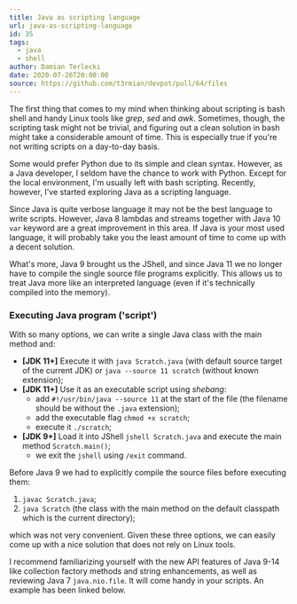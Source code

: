 ```yaml
---
title: Java as scripting language
url: java-as-scripting-language
id: 35
tags:
  - java
  - shell
author: Damian Terlecki
date: 2020-07-26T20:00:00
source: https://github.com/t3rmian/devpot/pull/64/files
---
```


The first thing that comes to my mind when thinking about scripting is bash shell and handy Linux tools like *grep*, *sed* and *awk*. Sometimes, though, the scripting task might not be trivial, and figuring out a clean solution in bash might take a considerable amount of time. This is especially true if you're not writing scripts on a day-to-day basis.

Some would prefer Python due to its simple and clean syntax. However, as a Java developer, I seldom have the chance to work with Python. Except for the local environment, I'm usually left with bash scripting. Recently, however, I've started exploring Java as a scripting language. 

Since Java is quite verbose language it may not be the best language to write scripts. 
However, Java 8 lambdas and streams together with Java 10 `var` keyword are a great improvement in this area.
If Java is your most used language, it will probably take you the least amount of time to come up with a decent solution.

What's more, Java 9 brought us the JShell, and since Java 11 we no longer have to compile the single source file programs explicitly. This allows us to treat Java more like an interpreted language (even if it's technically compiled into the memory).

### Executing Java program ('script')

With so many options, we can write a single Java class with the main method and:
  - **[JDK 11+]** Execute it with `java Scratch.java` (with default source target of the current JDK) or `java --source 11 scratch` (without known extension);
  - **[JDK 11+]** Use it as an executable script using *shebang*:
    - add `#!/usr/bin/java --source 11` at the start of the file (the filename should be without the `.java` extension);
    - add the executable flag `chmod +x scratch`;
    - execute it `./scratch`;
  - **[JDK 9+]** Load it into JShell `jshell Scratch.java` and execute the main method `Scratch.main()`;
    - we exit the `jshell` using `/exit` command.

Before Java 9 we had to explicitly compile the source files before executing them:
1. `javac Scratch.java`;
2. `java Scratch` (the class with the main method on the default classpath which is the current directory);

which was not very convenient. Given these three options, we can easily come up with a nice solution that does not rely on Linux tools.

I recommend familiarizing yourself with the new API features of Java 9-14 like collection factory methods and string enhancements, as well as reviewing Java 7 `java.nio.file`. It will come handy in your scripts. An example has been linked below.